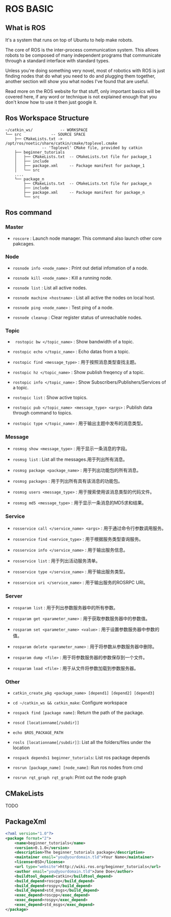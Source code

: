 # ROS BASIC

## What is ROS
It's a system that runs on top of Ubuntu to help make robots.

The core of ROS is the inter-process communication system. This allows robots to be composed of many independent programs that communicate through a standard interface with standard types.

Unless you're doing something very novel, most of robotics with ROS is just finding nodes that do what you need to do and plugging them together, another section will show you what nodes I've found that are useful.

Read more on the ROS website for that stuff, only important basics will be covered here, if any word or technique is not explained enough that you don't know how to use it then just google it.
## Ros Workspace Structure

```
~/catkin_ws/			-- WORKSPACE
└── src				-- SOURCE SPACE
    ├── CMakeLists.txt -> /opt/ros/noetic/share/catkin/cmake/toplevel.cmake 
	 			-- 'Toplevel' CMake file, provided by catkin
    ├── beginner_tutorials
    │   ├── CMakeLists.txt	-- CMakeLists.txt file for package_1
    │   ├── include
    │   ├── package.xml		-- Package manifest for package_1
    │   └── src
	....
    └── package_n
        ├── CMakeLists.txt	-- CMakeLists.txt file for package_n
        ├── include
        ├── package.xml		-- Package manifest for package_n
        └── src

```

## Ros command 

### Master
- ```roscore``` : Launch node manager. This command also launch other core pakcages.

### Node

- ```rosnode info <node_name>``` : Print out detial infomation of a node.

- ```rosnode kill <node_name>``` : Kill a running node.

- ```rosnode list``` : List all active nodes.

- ```rosnode machine <hostname>``` : List all active the nodes on local host.

- ```rosnode ping <node_name>``` : Test ping of a node.

- ```rosnode cleanup``` : Clear register status of unreachable nodes.

### Topic

- ``` rostopic bw </topic_name>``` : Show bandwidth of a topic.

- ```rostopic echo </topic_name>``` : Echo datas from a topic.

- ```rostopic find <message_type>``` : 用于按照消息类型查找主题。

- ```rostopic hz </topic_name>``` : Show publish freqency of a topic.

- ```rostopic info </topic_name>``` : Show Subscribers/Publishers/Services of a topic.

- ```rostopic list``` : Show active topics.

- ```rostopic pub </topic_name> <message_type> <args>``` : Publish data through command to topics.

- ```rostopic type </topic_name>``` : 用于输出主题中发布的消息类型。

### Message

- ```rosmsg show <message_type>``` : 用于显示一条消息的字段。 

- ```rosmsg list``` : List all the messages.用于列出所有消息。

- ```rosmsg package <package_name>``` : 用于列出功能包的所有消息。

- ```rosmsg packages``` : 用于列出所有具有该消息的功能包。

- ```rosmsg users <message_type>``` : 用于搜索使用该消息类型的代码文件。

- ```rosmsg md5 <message_type>``` : 用于显示一条消息的MD5求和结果。


### Service

- ```rosservice call </service_name> <args>``` : 用于通过命令行参数调用服务。

- ```rosservice find <service_type>``` : 用于根据服务类型查询服务。

- ```rosservice info </service_name>``` : 用于输出服务信息。

- ```rosservice list``` : 用于列出活动服务清单。

- ```rosservice type </service_name>``` : 用于输出服务类型。

- ```rosservice uri </service_name>``` : 用于输出服务的ROSRPC URI。


### Server

- ```rosparam list``` : 用于列出参数服务器中的所有参数。

- ```rosparam get <parameter_name>``` : 用于获取参数服务器中的参数值。

- ```rosparam set <parameter_name> <value>``` : 用于设置参数服务器中参数的值。

- ```rosparam delete <parameter_name>``` : 用于将参数从参数服务器中删除。

- ```rosparam dump <file>``` : 用于将参数服务器的参数保存到一个文件。

- ```rosparam load <file>``` : 用于从文件将参数加载到参数服务器。
### Other
- ```catkin_create_pkg <package_name> [depend1] [depend2] [depend3]```
- ``` cd ~/catkin_ws && catkin_make ```: Configure workspace
- ```rospack find [package name]```: Return the path of the package. 
	   
-  ```roscd [locationname[/subdir]] ```
   
- ```echo $ROS_PACKAGE_PATH``` 
   
-  ``` rosls [locationname[/subdir]] ```: List all the folders/files under the location
 
- ```rospack depends1 beginner_tutorials```: List ros package  depends


		
- ```rosrun [package_name] [node_name]```: Run ros nodes from cmd
	
- ```rosrun rqt_graph rqt_graph```: Print out the node graph
	

## CMakeLists
TODO
## PackageXml
```xml
<?xml version="1.0"?>
<package format="2">
	<name>beginner_tutorials</name>
	<version>0.1.0</version>
	<description>The beginner_tutorials package</description>
	<maintainer email="you@yourdomain.tld">Your Name</maintainer>
	<license>BSD</license>
	<url type="website">http://wiki.ros.org/beginner_tutorials</url>
	<author email="you@yourdomain.tld">Jane Doe</author>
	<buildtool_depend>catkin</buildtool_depend>
	<build_depend>roscpp</build_depend>
	<build_depend>rospy</build_depend>
	<build_depend>std_msgs</build_depend>
	<exec_depend>roscpp</exec_depend>
	<exec_depend>rospy</exec_depend>
	<exec_depend>std_msgs</exec_depend>
</package>
```

